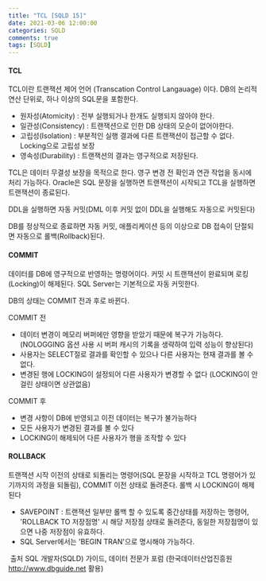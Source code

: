 ```yaml
---
title: "TCL [SQLD 15]"
date: 2021-03-06 12:00:00
categories: SQLD
comments: true
tags: [SQLD]
---
```


#### TCL

TCL이란 트랜잭션 제어 언어 (Transcation Control Langauage) 이다. DB의 논리적 연산 단위로, 하나 이상의 SQL문을 포함한다.

- 원자성(Atomicity) : 전부 실행되거나 한개도 실행되지 않아야 한다.
- 일관성(Consistency) : 트랜잭션으로 인한 DB 상태의 모순이 없어야한다.
- 고립성(Isolation) : 부분적인 실행 결과에 다른 트랜잭션이 접근할 수 없다. Locking으로 고립성 보장
- 영속성(Durability) : 트랜잭션의 결과는 영구적으로 저장된다.

TCL은 데이터 무결성 보장을 목적으로 한다. 영구 변경 전 확인과 연관 작업을 동시에 처리 가능하다. Oracle은 SQL 문장을 실행하면 트랜잭션이 시작되고 TCL을 실행하면 트랜잭션이 종료된다.

DDL을 실행하면 자동 커밋(DML 이후 커밋 없이 DDL을 실행해도 자동으로 커밋된다)

DB를 정상적으로 종료하면 자동 커밋, 애플리케이션 등의 이상으로 DB 접속이 단절되면 자동으로 롤백(Rollback)된다.

#### COMMIT

데이터를 DB에 영구적으로 반영하는 명령어이다. 커밋 시 트랜잭션이 완료되며 로킹(Locking)이 해제된다. SQL Server는 기본적으로 자동 커밋한다.

DB의 상태는 COMMIT 전과 후로 바뀐다.

COMMIT 전

- 데이터 변경이 메모리 버퍼에만 영향을 받았기 때문에 복구가 가능하다. (NOLOGGING 옵션 사용 시 버퍼 캐시의 기록을 생략하여 입력 성능이 향상된다)
- 사용자는 SELECT절로 결과를 확인할 수 있으나 다른 사용자는 현재 결과를 볼 수 없다.
- 변경된 행에 LOCKING이 설정되어 다른 사용자가 변경할 수 없다 (LOCKING이 안걸린 상태이면 상관없음)

COMMIT 후

- 변경 사항이 DB에 반영되고 이전 데이터는 복구가 불가능하다
- 모든 사용자가 변경된 결과를 볼 수 있다
- LOCKING이 해제되어 다른 사용자가 행을 조작할 수 있다

#### ROLLBACK

트랜잭션 시작 이전의 상태로 되돌리는 명령어(SQL 문장을 시작하고 TCL 명령어가 있기까지의 과정을 되돌림), COMMIT 이전 상태로 돌려준다. 롤백 시 LOCKING이 해제된다

- SAVEPOINT : 트랜잭션 일부만 롤백 할 수 있도록 중간상태를 저장하는 명령어, 'ROLLBACK TO 저장점명' 시 해당 저장점 상태로 돌려준다, 동일한 저장점명이 있으면 나중 저장점이 유효하다.
- SQL Server에서는 'BEGIN TRAN'으로 명시해야 가능하다.



​	출처 SQL 개발자(SQLD) 가이드, 데이터 전문가 포럼 (한국데이터산업진흥원 http://www.dbguide.net 활용)

